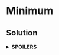 # Minimum
## Solution
<details>
<summary><b>SPOILERS</b></summary>

Use **segment tree** algorithm to efficiently find the minimum number in various ranges.

</details>
